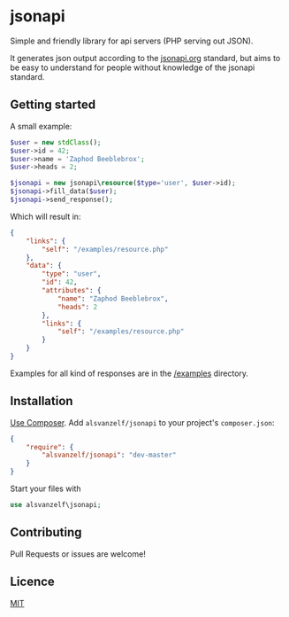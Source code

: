 # jsonapi

Simple and friendly library for api servers (PHP serving out JSON).

It generates json output according to the [jsonapi.org](http://jsonapi.org/) standard,
but aims to be easy to understand for people without knowledge of the jsonapi standard.


## Getting started

A small example:

```php
$user = new stdClass();
$user->id = 42;
$user->name = 'Zaphod Beeblebrox';
$user->heads = 2;

$jsonapi = new jsonapi\resource($type='user', $user->id);
$jsonapi->fill_data($user);
$jsonapi->send_response();
```

Which will result in:

```json
{
    "links": {
        "self": "/examples/resource.php"
    },
    "data": {
        "type": "user",
        "id": 42,
        "attributes": {
            "name": "Zaphod Beeblebrox",
            "heads": 2
        },
        "links": {
            "self": "/examples/resource.php"
        }
    }
}
```

Examples for all kind of responses are in the [/examples](/examples) directory.


## Installation

[Use Composer](http://getcomposer.org/). Add `alsvanzelf/jsonapi` to your project's `composer.json`:

```json
{
    "require": {
        "alsvanzelf/jsonapi": "dev-master"
    }
}
```

Start your files with

```php
use alsvanzelf\jsonapi;
```


## Contributing

Pull Requests or issues are welcome!


## Licence

[MIT](/LICENSE)
